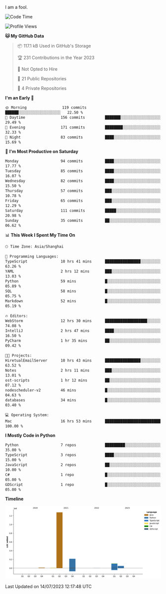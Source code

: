 I am a fool.

<!--START_SECTION:waka-->
![Code Time](http://img.shields.io/badge/Code%20Time-542%20hrs%204%20mins-blue)

![Profile Views](http://img.shields.io/badge/Profile%20Views-0-blue)

**🐱 My GitHub Data** 

> 📦 117.1 kB Used in GitHub's Storage 
 > 
> 🏆 231 Contributions in the Year 2023
 > 
> 🚫 Not Opted to Hire
 > 
> 📜 21 Public Repositories 
 > 
> 🔑 4 Private Repositories 
 > 
**I'm an Early 🐤** 

```text
🌞 Morning                119 commits         ██████░░░░░░░░░░░░░░░░░░░   22.50 % 
🌆 Daytime                156 commits         ███████░░░░░░░░░░░░░░░░░░   29.49 % 
🌃 Evening                171 commits         ████████░░░░░░░░░░░░░░░░░   32.33 % 
🌙 Night                  83 commits          ████░░░░░░░░░░░░░░░░░░░░░   15.69 % 
```
📅 **I'm Most Productive on Saturday** 

```text
Monday                   94 commits          ████░░░░░░░░░░░░░░░░░░░░░   17.77 % 
Tuesday                  85 commits          ████░░░░░░░░░░░░░░░░░░░░░   16.07 % 
Wednesday                82 commits          ████░░░░░░░░░░░░░░░░░░░░░   15.50 % 
Thursday                 57 commits          ███░░░░░░░░░░░░░░░░░░░░░░   10.78 % 
Friday                   65 commits          ███░░░░░░░░░░░░░░░░░░░░░░   12.29 % 
Saturday                 111 commits         █████░░░░░░░░░░░░░░░░░░░░   20.98 % 
Sunday                   35 commits          ██░░░░░░░░░░░░░░░░░░░░░░░   06.62 % 
```


📊 **This Week I Spent My Time On** 

```text
🕑︎ Time Zone: Asia/Shanghai

💬 Programming Languages: 
TypeScript               10 hrs 41 mins      ████████████████░░░░░░░░░   63.26 % 
YAML                     2 hrs 12 mins       ███░░░░░░░░░░░░░░░░░░░░░░   13.03 % 
Python                   59 mins             █░░░░░░░░░░░░░░░░░░░░░░░░   05.89 % 
SQL                      58 mins             █░░░░░░░░░░░░░░░░░░░░░░░░   05.75 % 
Markdown                 52 mins             █░░░░░░░░░░░░░░░░░░░░░░░░   05.19 % 

🔥 Editors: 
WebStorm                 12 hrs 30 mins      ███████████████████░░░░░░   74.08 % 
IntelliJ                 2 hrs 47 mins       ████░░░░░░░░░░░░░░░░░░░░░   16.50 % 
PyCharm                  1 hr 35 mins        ██░░░░░░░░░░░░░░░░░░░░░░░   09.42 % 

🐱‍💻 Projects: 
HiretualEmailServer      10 hrs 43 mins      ████████████████░░░░░░░░░   63.52 % 
Notes                    2 hrs 11 mins       ███░░░░░░░░░░░░░░░░░░░░░░   13.01 % 
ost-scripts              1 hr 12 mins        ██░░░░░░░░░░░░░░░░░░░░░░░   07.12 % 
nodescheduler-v2         46 mins             █░░░░░░░░░░░░░░░░░░░░░░░░   04.63 % 
databases                34 mins             █░░░░░░░░░░░░░░░░░░░░░░░░   03.40 % 

💻 Operating System: 
Mac                      16 hrs 53 mins      █████████████████████████   100.00 % 
```

**I Mostly Code in Python** 

```text
Python                   7 repos             █████████░░░░░░░░░░░░░░░░   35.00 % 
TypeScript               3 repos             ████░░░░░░░░░░░░░░░░░░░░░   15.00 % 
JavaScript               2 repos             ██░░░░░░░░░░░░░░░░░░░░░░░   10.00 % 
C#                       1 repo              █░░░░░░░░░░░░░░░░░░░░░░░░   05.00 % 
GDScript                 1 repo              █░░░░░░░░░░░░░░░░░░░░░░░░   05.00 % 
```



**Timeline**

![Lines of Code chart](https://raw.githubusercontent.com/VeejaLiu/VeejaLiu/master/assets/bar_graph.png)


 Last Updated on 14/07/2023 12:17:48 UTC
<!--END_SECTION:waka-->
